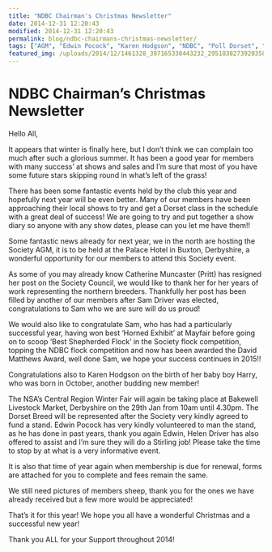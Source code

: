 ```yaml
---
title: "NDBC Chairman's Christmas Newsletter"
date: 2014-12-31 12:20:43
modified: 2014-12-31 12:20:43
permalink: blog/ndbc-chairmans-christmas-newsletter/
tags: ["AGM", "Edwin Pocock", "Karen Hodgson", "NDBC", "Poll Dorset", "Sam Driver", "Sandy Lane"]
featured_img: /uploads/2014/12/1461328_397165330443232_2951838273920358503_n-150x150.jpg
---
```


# NDBC Chairman&#8217;s Christmas Newsletter

Hello All,

It appears that winter is finally here, but I don’t think we can complain too much after such a glorious summer. It has been a good year for members with many success’ at shows and sales and I’m sure that most of you have some future stars skipping round in what’s left of the grass!

There has been some fantastic events held by the club this year and hopefully next year will be even better. Many of our members have been approaching their local shows to try and get a Dorset class in the schedule with a great deal of success! We are going to try and put together a show diary so anyone with any show dates, please can you let me have them!!

Some fantastic news already for next year, we in the north are hosting the Society AGM, it is to be held at the Palace Hotel in Buxton, Derbyshire, a wonderful opportunity for our members to attend this Society event.

As some of you may already know Catherine Muncaster (Pritt) has resigned her post on the Society Council, we would like to thank her for her years of work representing the northern breeders. Thankfully her post has been filled by another of our members after Sam Driver was elected, congratulations to Sam who we are sure will do us proud!

We would also like to congratulate Sam, who has had a particularly successful year, having won best ‘Horned Exhibit’ at Mayfair before going on to scoop ‘Best Shepherded Flock’ in the Society flock competition, topping the NDBC flock competition and now has been awarded the David Matthews Award, well done Sam, we hope your success continues in 2015!!

Congratulations also to Karen Hodgson on the birth of her baby boy Harry, who was born in October, another budding new member!

The NSA’s Central Region Winter Fair will again be taking place at Bakewell Livestock Market, Derbyshire on the 29th Jan from 10am until 4.30pm. The Dorset Breed will be represented after the Society very kindly agreed to fund a stand. Edwin Pocock has very kindly volunteered to man the stand, as he has done in past years, thank you again Edwin, Helen Driver has also offered to assist and I’m sure they will do a Stirling job! Please take the time to stop by at what is a very informative event.

It is also that time of year again when membership is due for renewal, forms are attached for you to complete and fees remain the same.

We still need pictures of members sheep, thank you for the ones we have already received but a few more would be appreciated!

That’s it for this year! We hope you all have a wonderful Christmas and a successful new year!

Thank you ALL for your Support throughout 2014!

